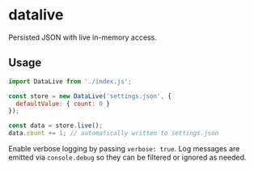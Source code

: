 # datalive

Persisted JSON with live in-memory access.

## Usage

```javascript
import DataLive from './index.js';

const store = new DataLive('settings.json', {
  defaultValue: { count: 0 }
});

const data = store.live();
data.count += 1; // automatically written to settings.json
```

Enable verbose logging by passing `verbose: true`. Log messages are emitted via
`console.debug` so they can be filtered or ignored as needed.
